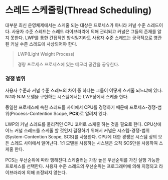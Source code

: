 # 스레드 스케줄링(Thread Scheduling)

대부분 최신 운영체제에서는 스케줄 되는 대상은 프로세스가 아니라 커널 수준 스레드이다. 사용자 수준 스레드는 스레드 라이브러리에 의해 관리되고 커널은 그들의 존재를 알지 못한다. LWP를 통한 간접적인 방식일지라도 사용자 수준 스레드는 궁극적으로 영관된 커널 수즌 스레드에 사상되어야 한다.

> LWP(Light Weight Process)
>
> 경량 프로세스 프로세스에 있는 메모리 공간을 공유한다.

### 경쟁 범위

사용자 수준과 커널 수준 스레드의 차이 중 하나는 그들이 어떻게 스케줄 되느냐에 있다. N:1과 N:M 모델을 구현하는 시스템에서는 LWP상에서 스케줄 한다.

동일한 프로세스에 속한 스레드들 사이에서 CPU를 경쟁하기 때문에 프로세스-경쟁-범위(Process-Contention Scope, **PCS**)로 알려져 있다.

LWP의 커널 스레드를 물리적인 CPU 코어로 스케줄 하는 것을 필요로 한다. CPU상에 어느 커널 스레드를 스케줄 할 것인지 결정하기 위해서 커널은 시스템-경쟁-범위(System-Contention Scope, SCS)를 사용한다. CPU에 대한 경쟁은 시스템 상의 모든 스레드 사이에서 일어난다. 1:1 모델을 사용하는 시스템은 오직 SCS만을 사용하여 스케줄 한다.

PCS는 우선순위에 따라 행해진다.스케줄러는 가장 높은 우선순위를 가진 실행 가능한 프로세스를 선택한다. 사용자 수준 스레드의 우선순위는 프로그래머에 의해 지정되고 라이브러리에 의해 조정되지 않는다.
